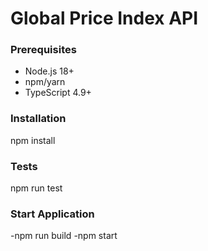 # Global Price Index API

### Prerequisites

- Node.js 18+
- npm/yarn
- TypeScript 4.9+

### Installation
npm install

### Tests
npm run test

### Start Application
-npm run build
-npm start
